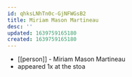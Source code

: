 ```yaml
---
id: qhksLNhTn0c-GjNFWGsB2
title: Miriam Mason Martineau
desc: ''
updated: 1639759165180
created: 1639759165180
---
```



- [[person]] - Miriam Mason Martineau
- appeared 1x at the stoa
